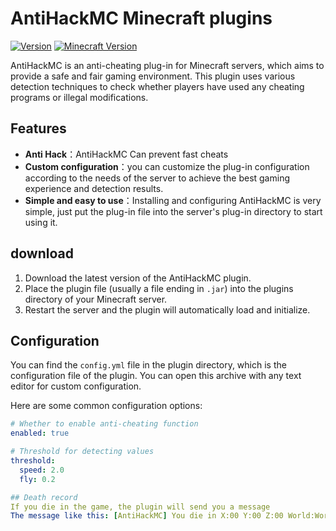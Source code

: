 # AntiHackMC Minecraft plugins

[![Version](https://img.shields.io/badge/版本-v1.0.0-blue.svg)](https://github.com/yourusername/antihackmc)
[![Minecraft Version](https://img.shields.io/badge/Minecraft-1.20.1-green.svg)](https://www.minecraft.net/)

AntiHackMC is an anti-cheating plug-in for Minecraft servers, which aims to provide a safe and fair gaming environment. This plugin uses various detection techniques to check whether players have used any cheating programs or illegal modifications.

## Features

- **Anti Hack**：AntiHackMC Can prevent fast cheats
- **Custom configuration**：you can customize the plug-in configuration according to the needs of the server to achieve the best gaming experience and detection results.
- **Simple and easy to use**：Installing and configuring AntiHackMC is very simple, just put the plug-in file into the server's plug-in directory to start using it.

## download

1. Download the latest version of the AntiHackMC plugin.
2. Place the plugin file (usually a file ending in `.jar`) into the plugins directory of your Minecraft server.
3. Restart the server and the plugin will automatically load and initialize.

## Configuration

You can find the `config.yml` file in the plugin directory, which is the configuration file of the plugin. You can open this archive with any text editor for custom configuration.

Here are some common configuration options:

```yaml
# Whether to enable anti-cheating function
enabled: true

# Threshold for detecting values
threshold:
  speed: 2.0
  fly: 0.2

## Death record
If you die in the game, the plugin will send you a message
The message like this: [AntiHackMC] You die in X:00 Y:00 Z:00 World:World
